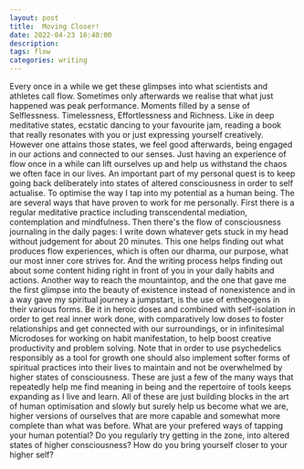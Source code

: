 ```yaml
---
layout: post
title:  Moving Closer!
date: 2022-04-23 16:40:00
description:
tags: flow
categories: writing
---
```

Every once in a while we get these glimpses into what scientists and athletes call flow. Sometimes only afterwards we realise that what just happened was peak performance. Moments filled by a sense of Selflessness. Timelessness, Effortlessness and Richness. Like in deep meditative states, ecstatic dancing to your favourite jam, reading a book that really resonates with you or just expressing yourself creatively. However one attains those states, we feel good afterwards, being engaged in our actions and connected to our senses. Just having an experience of flow once in a while can lift ourselves up and help us withstand the chaos we often
face in our lives. An important part of my personal quest is to keep going back deliberately into states of altered consciousness in order to self actualise. To optimise the way I tap into my potential as a human
being. The are several ways that have proven to work for me personally. First there is a regular
meditative practice including transcendental mediation, contemplation and mindfulness. Then there's the flow of consciousness journaling in the daily pages: I write down whatever gets stuck in my head without judgement for about 20 minutes. This one helps finding out what produces flow experiences, which is often our dharma, our purpose, what our most inner core strives for. And the writing process helps finding out about some content hiding right in front of
you in your daily habits and actions. Another way to reach the mountaintop, and the one that gave me the first glimpse into the beauty of existence instead of nonexistence and in a way gave my spiritual journey a jumpstart, is the use of entheogens in their various forms. Be it in heroic doses and combined with self-isolation in order to get real inner work done, with comparatively low doses to foster relationships and get connected with our surroundings, or in infinitesimal Microdoses for working on habit manifestation, to help boost creative productivity and problem solving. Note that in order to use psychedelics responsibly as a tool for growth one should also implement softer forms of spiritual
practices into their lives to maintain and not be overwhelmed by higher states of consciousness. These are just a few of the many ways that repeatedly help me find meaning in being and the
repertoire of tools keeps expanding as I live and learn. All of these are just building blocks in the art of human optimisation and slowly but surely help us become what we are, higher versions of ourselves that are more capable and somewhat more
complete than what was before. What are your prefered ways of tapping your human potential? Do you regularly try getting in the zone, into altered states of higher consciousness? How do you bring yourself closer to your
higher self?
